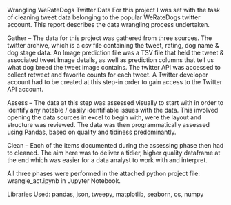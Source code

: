 Wrangling WeRateDogs Twitter Data
For this project I was set with the task of cleaning tweet data belonging to the popular WeRateDogs twitter account. This report describes the data wrangling process undertaken. 
 
Gather – The data for this project was gathered from three sources. The twitter archive, which is a csv file containing the tweet, rating, dog name & dog stage data. An Image prediction file was a TSV file that held the tweet & associated tweet Image details, as well as prediction columns that tell us what dog breed the tweet image contains. The twitter API was accessed to collect retweet and favorite counts for each tweet. A Twitter developer account had to be created at this step-in order to gain access to the Twitter API account. 
 
Assess – The data at this step was assessed visually to start with in order to identify any notable / easily identifiable issues with the data. This involved opening the data sources in excel to begin with, were the layout and structure was reviewed. The data was then programmatically assessed using Pandas, based on quality and tidiness predominantly. 
 
Clean – Each of the items documented during the assessing phase then had to cleaned. The aim here was to deliver a tidier, higher quality dataframe at the end which was easier for a data analyst to work with and interpret.  
 
All three phases were performed in the attached python project file: wrangle_act.ipynb in Jupyter Notebook.

Libraries Used: pandas, json, tweepy, matplotlib, seaborn, os, numpy
